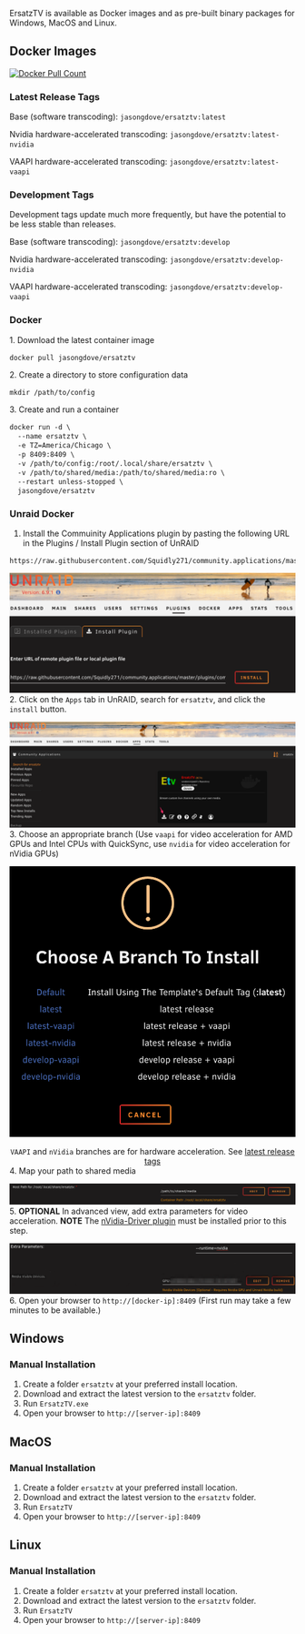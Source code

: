 ﻿ErsatzTV is available as Docker images and as pre-built binary packages for Windows, MacOS and Linux. 

## Docker Images

<a href="https://hub.docker.com/r/jasongdove/ersatztv"><img alt="Docker Pull Count" src="https://img.shields.io/docker/pulls/jasongdove/ersatztv"></a>

### Latest Release Tags

Base (software transcoding): `jasongdove/ersatztv:latest`

Nvidia hardware-accelerated transcoding: `jasongdove/ersatztv:latest-nvidia`

VAAPI hardware-accelerated transcoding: `jasongdove/ersatztv:latest-vaapi`

### Development Tags

Development tags update much more frequently, but have the potential to be less stable than releases. 

Base (software transcoding): `jasongdove/ersatztv:develop`

Nvidia hardware-accelerated transcoding: `jasongdove/ersatztv:develop-nvidia`

VAAPI hardware-accelerated transcoding: `jasongdove/ersatztv:develop-vaapi`

### Docker

1\. Download the latest container image

```
docker pull jasongdove/ersatztv
```

2\. Create a directory to store configuration data

```
mkdir /path/to/config
```

3\. Create and run a container

```
docker run -d \
  --name ersatztv \
  -e TZ=America/Chicago \
  -p 8409:8409 \
  -v /path/to/config:/root/.local/share/ersatztv \
  -v /path/to/shared/media:/path/to/shared/media:ro \
  --restart unless-stopped \
  jasongdove/ersatztv
```

### Unraid Docker

 1. Install the Commuinity Applications plugin by pasting the following URL in the Plugins / Install Plugin section of UnRAID  

```
https://raw.githubusercontent.com/Squidly271/community.applications/master/plugins/community.applications.plg
```  

 ![Community Applications Install](../images/unraid-install-community-apps.png)  
2. Click on the `Apps` tab in UnRAID, search for `ersatztv`, and click the `install` button.

![Search Community Applications ErsatzTV](../images/unraid-docker-install-ersatz.png)
3. Choose an appropriate branch (Use `vaapi` for video acceleration for AMD GPUs and Intel CPUs with QuickSync, use `nvidia` for video acceleration for nVidia GPUs)

![ErsatzTV Docker branches](../images/unraid-docker-ersatz-branches.png)
	<div align="center">`VAAPI` and `nVidia` branches are for hardware acceleration. See [latest release tags](install.md#latest-release-tags)</div>
4. Map your path to shared media

![Media Mapping](../images/unraid-docker-media-map.png)
5. <B>OPTIONAL</B> In advanced view, add extra parameters for video acceleration. **NOTE** The [nVidia-Driver plugin](https://forums.unraid.net/topic/98978-plugin-nvidia-driver/) must be installed prior to this step.

![Adding video acceleration options](../images/unraid-docker-ersatz-hwtranscoding.png)
6. Open your browser to `http://[docker-ip]:8409` (First run may take a few minutes to be available.)

## Windows

### Manual Installation

1. Create a folder `ersatztv` at your preferred install location.
2. Download and extract the latest version to the `ersatztv` folder.
3. Run `ErsatzTV.exe`
4. Open your browser to `http://[server-ip]:8409`

## MacOS

### Manual Installation

1. Create a folder `ersatztv` at your preferred install location.
2. Download and extract the latest version to the `ersatztv` folder.
3. Run `ErsatzTV`
4. Open your browser to `http://[server-ip]:8409`

## Linux

### Manual Installation

1. Create a folder `ersatztv` at your preferred install location.
2. Download and extract the latest version to the `ersatztv` folder.
3. Run `ErsatzTV`
4. Open your browser to `http://[server-ip]:8409`
